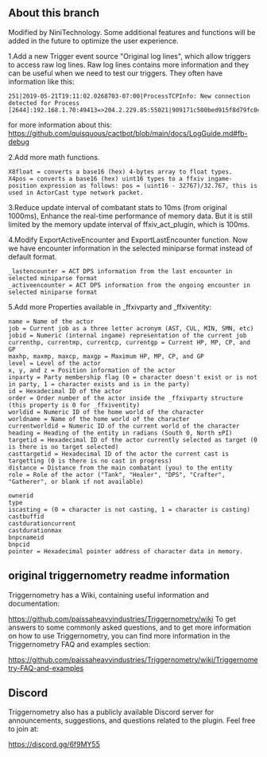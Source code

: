 ## About this branch
Modified by NiniTechnology. Some additional features and functions will be added in the future to optimize the user experience.

1.Add a new Trigger event source "Original log lines", which allow triggers to access raw log lines. Raw log lines contains more information and they can be useful when we need to test our triggers. They often have information like this: 

```
251|2019-05-21T19:11:02.0268703-07:00|ProcessTCPInfo: New connection detected for Process [2644]:192.168.1.70:49413=>204.2.229.85:55021|909171c500bed915f8d79fc04d3589fa
```
for more information about this:
https://github.com/quisquous/cactbot/blob/main/docs/LogGuide.md#fb-debug

2.Add more math functions.
```
X8float = converts a base16 (hex) 4-bytes array to float types.
X4pos = converts a base16 (hex) uint16 types to a ffxiv ingame-position expression as follows: pos = (uint16 - 32767)/32.767, this is used in ActorCast type network packet.
```

3.Reduce update interval of combatant stats to 10ms (from original 1000ms), Enhance the real-time performance of memory data. But it is still limited by the memory update interval of ffxiv_act_plugin, which is 100ms.

4.Modify ExportActiveEncounter and ExportLastEncounter function. Now we have encounter information in the selected miniparse format instead of default format.
```
_lastencounter = ACT DPS information from the last encounter in selected miniparse format
_activeencounter = ACT DPS information from the ongoing encounter in selected miniparse format
```

5.Add more Properties available in _ffxivparty and _ffxiventity:
```
name = Name of the actor
job = Current job as a three letter acronym (AST, CUL, MIN, SMN, etc)
jobid = Numeric (internal ingame) representation of the current job
currenthp, currentmp, currentcp, currentgp = Current HP, MP, CP, and GP
maxhp, maxmp, maxcp, maxgp = Maximum HP, MP, CP, and GP
level = Level of the actor
x, y, and z = Position information of the actor
inparty = Party membership flag (0 = character doesn't exist or is not in party, 1 = character exists and is in the party)
id = Hexadecimal ID of the actor
order = Order number of the actor inside the _ffxivparty structure (this property is 0 for _ffxiventity)
worldid = Numeric ID of the home world of the character
worldname = Name of the home world of the character
currentworldid = Numeric ID of the current world of the character
heading = Heading of the entity in radians (South 0, North ±PI)
targetid = Hexadecimal ID of the actor currently selected as target (0 is there is no target selected)
casttargetid = Hexadecimal ID of the actor the current cast is targetting (0 is there is no cast in progress)
distance = Distance from the main combatant (you) to the entity
role = Role of the actor ("Tank", "Healer", "DPS", "Crafter", "Gatherer", or blank if not available)

ownerid
type
iscasting = (0 = character is not casting, 1 = character is casting)
castbuffid
castdurationcurrent
castdurationmax
bnpcnameid
bnpcid
pointer = Hexadecimal pointer address of character data in memory.
```

## original triggernometry readme information
Triggernometry has a Wiki, containing useful information and documentation:

https://github.com/paissaheavyindustries/Triggernometry/wiki
To get answers to some commonly asked questions, and to get more information on how to use Triggernometry, you can find more information in the Triggernometry FAQ and examples section:

https://github.com/paissaheavyindustries/Triggernometry/wiki/Triggernometry-FAQ-and-examples

## Discord

Triggernometry also has a publicly available Discord server for announcements, suggestions, and questions related to the plugin. Feel free to join at:

https://discord.gg/6f9MY55
